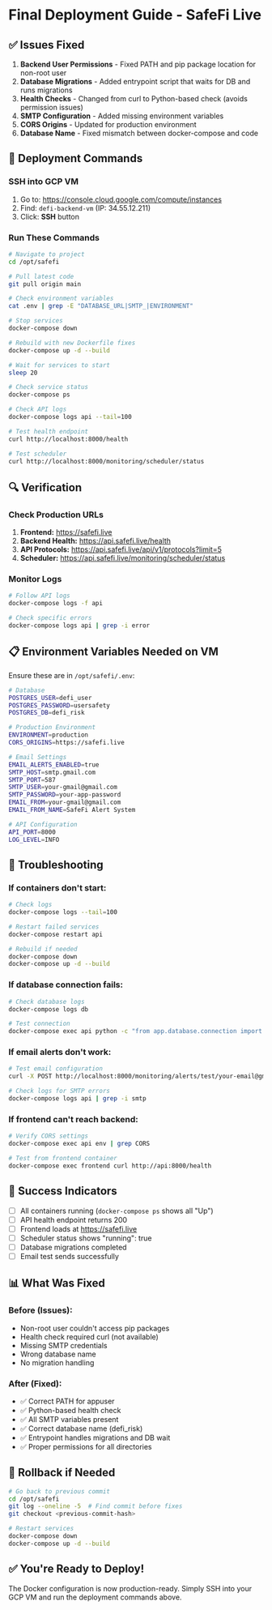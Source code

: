 # Final Deployment Guide - SafeFi Live

## ✅ Issues Fixed

1. **Backend User Permissions** - Fixed PATH and pip package location for non-root user
2. **Database Migrations** - Added entrypoint script that waits for DB and runs migrations
3. **Health Checks** - Changed from curl to Python-based check (avoids permission issues)
4. **SMTP Configuration** - Added missing environment variables
5. **CORS Origins** - Updated for production environment
6. **Database Name** - Fixed mismatch between docker-compose and code

## 🚀 Deployment Commands

### SSH into GCP VM

1. Go to: https://console.cloud.google.com/compute/instances
2. Find: `defi-backend-vm` (IP: 34.55.12.211)
3. Click: **SSH** button

### Run These Commands

```bash
# Navigate to project
cd /opt/safefi

# Pull latest code
git pull origin main

# Check environment variables
cat .env | grep -E "DATABASE_URL|SMTP_|ENVIRONMENT"

# Stop services
docker-compose down

# Rebuild with new Dockerfile fixes
docker-compose up -d --build

# Wait for services to start
sleep 20

# Check service status
docker-compose ps

# Check API logs
docker-compose logs api --tail=100

# Test health endpoint
curl http://localhost:8000/health

# Test scheduler
curl http://localhost:8000/monitoring/scheduler/status
```

## 🔍 Verification

### Check Production URLs

1. **Frontend:** https://safefi.live
2. **Backend Health:** https://api.safefi.live/health
3. **API Protocols:** https://api.safefi.live/api/v1/protocols?limit=5
4. **Scheduler:** https://api.safefi.live/monitoring/scheduler/status

### Monitor Logs

```bash
# Follow API logs
docker-compose logs -f api

# Check specific errors
docker-compose logs api | grep -i error
```

## 📋 Environment Variables Needed on VM

Ensure these are in `/opt/safefi/.env`:

```bash
# Database
POSTGRES_USER=defi_user
POSTGRES_PASSWORD=usersafety
POSTGRES_DB=defi_risk

# Production Environment
ENVIRONMENT=production
CORS_ORIGINS=https://safefi.live

# Email Settings
EMAIL_ALERTS_ENABLED=true
SMTP_HOST=smtp.gmail.com
SMTP_PORT=587
SMTP_USER=your-gmail@gmail.com
SMTP_PASSWORD=your-app-password
EMAIL_FROM=your-gmail@gmail.com
EMAIL_FROM_NAME=SafeFi Alert System

# API Configuration
API_PORT=8000
LOG_LEVEL=INFO
```

## 🐛 Troubleshooting

### If containers don't start:

```bash
# Check logs
docker-compose logs --tail=100

# Restart failed services
docker-compose restart api

# Rebuild if needed
docker-compose down
docker-compose up -d --build
```

### If database connection fails:

```bash
# Check database logs
docker-compose logs db

# Test connection
docker-compose exec api python -c "from app.database.connection import get_db; next(get_db())"
```

### If email alerts don't work:

```bash
# Test email configuration
curl -X POST http://localhost:8000/monitoring/alerts/test/your-email@gmail.com

# Check logs for SMTP errors
docker-compose logs api | grep -i smtp
```

### If frontend can't reach backend:

```bash
# Verify CORS settings
docker-compose exec api env | grep CORS

# Test from frontend container
docker-compose exec frontend curl http://api:8000/health
```

## 🎯 Success Indicators

- [ ] All containers running (`docker-compose ps` shows all "Up")
- [ ] API health endpoint returns 200
- [ ] Frontend loads at https://safefi.live
- [ ] Scheduler status shows "running": true
- [ ] Database migrations completed
- [ ] Email test sends successfully

## 📊 What Was Fixed

### Before (Issues):
- Non-root user couldn't access pip packages
- Health check required curl (not available)
- Missing SMTP credentials
- Wrong database name
- No migration handling

### After (Fixed):
- ✅ Correct PATH for appuser
- ✅ Python-based health check
- ✅ All SMTP variables present
- ✅ Correct database name (defi_risk)
- ✅ Entrypoint handles migrations and DB wait
- ✅ Proper permissions for all directories

## 🔄 Rollback if Needed

```bash
# Go back to previous commit
cd /opt/safefi
git log --oneline -5  # Find commit before fixes
git checkout <previous-commit-hash>

# Restart services
docker-compose down
docker-compose up -d --build
```

## ✅ You're Ready to Deploy!

The Docker configuration is now production-ready. Simply SSH into your GCP VM and run the deployment commands above.

